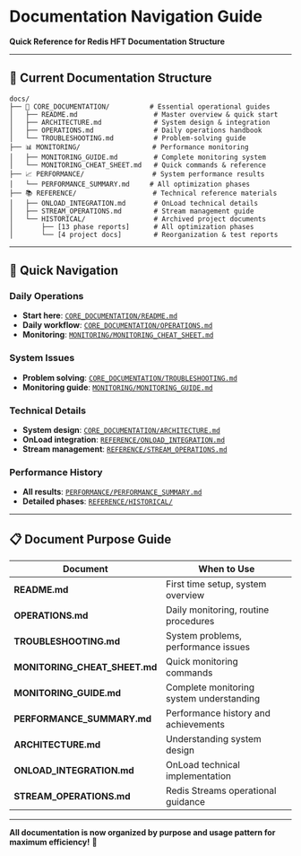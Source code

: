 # Documentation Navigation Guide
**Quick Reference for Redis HFT Documentation Structure**

---

## 📁 **Current Documentation Structure**

```
docs/
├── 📖 CORE_DOCUMENTATION/          # Essential operational guides
│   ├── README.md                   # Master overview & quick start
│   ├── ARCHITECTURE.md             # System design & integration  
│   ├── OPERATIONS.md               # Daily operations handbook
│   └── TROUBLESHOOTING.md          # Problem-solving guide
├── 📊 MONITORING/                  # Performance monitoring
│   ├── MONITORING_GUIDE.md         # Complete monitoring system
│   └── MONITORING_CHEAT_SHEET.md   # Quick commands & reference
├── 📈 PERFORMANCE/                 # System performance results
│   └── PERFORMANCE_SUMMARY.md     # All optimization phases
├── 📚 REFERENCE/                   # Technical reference materials
│   ├── ONLOAD_INTEGRATION.md       # OnLoad technical details
│   ├── STREAM_OPERATIONS.md        # Stream management guide
│   └── HISTORICAL/                 # Archived project documents
│       ├── [13 phase reports]      # All optimization phases
│       └── [4 project docs]        # Reorganization & test reports
```

---

## 🎯 **Quick Navigation**

### **Daily Operations**
- **Start here**: [`CORE_DOCUMENTATION/README.md`](CORE_DOCUMENTATION/README.md)
- **Daily workflow**: [`CORE_DOCUMENTATION/OPERATIONS.md`](CORE_DOCUMENTATION/OPERATIONS.md)
- **Monitoring**: [`MONITORING/MONITORING_CHEAT_SHEET.md`](MONITORING/MONITORING_CHEAT_SHEET.md)

### **System Issues**
- **Problem solving**: [`CORE_DOCUMENTATION/TROUBLESHOOTING.md`](CORE_DOCUMENTATION/TROUBLESHOOTING.md)
- **Monitoring guide**: [`MONITORING/MONITORING_GUIDE.md`](MONITORING/MONITORING_GUIDE.md)

### **Technical Details**
- **System design**: [`CORE_DOCUMENTATION/ARCHITECTURE.md`](CORE_DOCUMENTATION/ARCHITECTURE.md)
- **OnLoad integration**: [`REFERENCE/ONLOAD_INTEGRATION.md`](REFERENCE/ONLOAD_INTEGRATION.md)
- **Stream management**: [`REFERENCE/STREAM_OPERATIONS.md`](REFERENCE/STREAM_OPERATIONS.md)

### **Performance History**
- **All results**: [`PERFORMANCE/PERFORMANCE_SUMMARY.md`](PERFORMANCE/PERFORMANCE_SUMMARY.md)
- **Detailed phases**: [`REFERENCE/HISTORICAL/`](REFERENCE/HISTORICAL/)

---

## 📋 **Document Purpose Guide**

| Document | When to Use |
|----------|-------------|
| **README.md** | First time setup, system overview |
| **OPERATIONS.md** | Daily monitoring, routine procedures |
| **TROUBLESHOOTING.md** | System problems, performance issues |
| **MONITORING_CHEAT_SHEET.md** | Quick monitoring commands |
| **MONITORING_GUIDE.md** | Complete monitoring system understanding |
| **PERFORMANCE_SUMMARY.md** | Performance history and achievements |
| **ARCHITECTURE.md** | Understanding system design |
| **ONLOAD_INTEGRATION.md** | OnLoad technical implementation |
| **STREAM_OPERATIONS.md** | Redis Streams operational guidance |

---

**All documentation is now organized by purpose and usage pattern for maximum efficiency!** 🚀